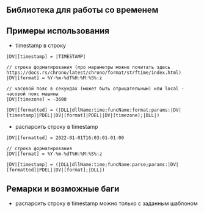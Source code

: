 ## Библиотека для работы со временем

## Примеры использования

- timestamp в строку

```
|DV|[timestamp] = |TIMESTAMP|

// строка форматирования (про мараметры можно почитать здесь https://docs.rs/chrono/latest/chrono/format/strftime/index.html)
|DV|[format] = %Y-%m-%dT%H:%M:%S%:z

// часовой пояс в секундах (может быть отрицательным) или local - часовой пояс машины
|DV|[timezone] = -3600

|DV|[formatted] = (|DLL|dllName:time;funcName:format;params:|DV|[timestamp]|PDEL||DV|[format]|PDEL||DV|[timezone];|DLL|)
```

- распарсить строку в timestamp

```
|DV|[formatted] = 2022-01-01T16:03:01-01:00

// строка форматирования
|DV|[format] = %Y-%m-%dT%H:%M:%S%:z

|DV|[timestamp] = (|DLL|dllName:time;funcName:parse;params:|DV|[formatted]|PDEL||DV|[format];|DLL|)
```

## Ремарки и возможные баги

- распарсить строку в timestamp можно только с заданным шаблоном
